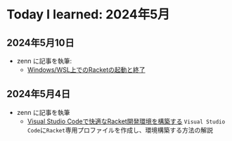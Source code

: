 # Today I learned: 2024年5月

## 2024年5月10日

- zenn に記事を執筆:
  - [Windows/WSL上でのRacketの起動と終了](https://zenn.dev/atsushifx/articles/edu-racket-basic-runandexit)

## 2024年5月4日

- zenn に記事を執筆
  - [Visual Studio Codeで快適なRacket開発環境を構築する](https://zenn.dev/atsushifx/articles/edu-racket-setup-vscode-profile)
    `Visual Studio Code`に`Racket`専用プロファイルを作成し、環境構築する方法の解説
